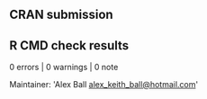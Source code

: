 ## CRAN submission

## R CMD check results

0 errors | 0 warnings | 0 note

Maintainer: 'Alex Ball <alex_keith_ball@hotmail.com>'

